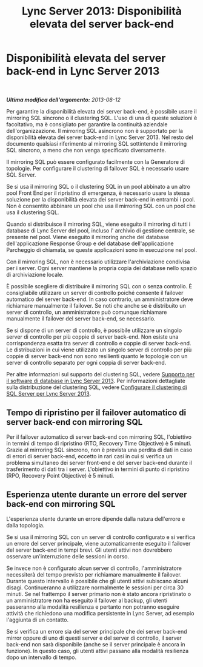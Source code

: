 ﻿---
title: 'Lync Server 2013: Disponibilità elevata del server back-end'
TOCTitle: Disponibilità elevata del server back-end
ms:assetid: c559aacb-4e1d-4e78-9582-41f966ad418d
ms:mtpsurl: https://technet.microsoft.com/it-it/library/JJ205248(v=OCS.15)
ms:contentKeyID: 49301931
ms.date: 08/24/2015
mtps_version: v=OCS.15
ms.translationtype: HT
---

# Disponibilità elevata del server back-end in Lync Server 2013

 

_**Ultima modifica dell'argomento:** 2013-08-12_

Per garantire la disponibilità elevata dei server back-end, è possibile usare il mirroring SQL sincrono o il clustering SQL. L'uso di una di queste soluzioni è facoltativo, ma è consigliato per garantire la continuità aziendale dell'organizzazione. Il mirroring SQL asincrono non è supportato per la disponibilità elevata dei server back-end in Lync Server 2013. Nel resto del documento qualsiasi riferimento al mirroring SQL sottintende il mirroring SQL sincrono, a meno che non venga specificato diversamente.

Il mirroring SQL può essere configurato facilmente con la Generatore di topologie. Per configurare il clustering di failover SQL è necessario usare SQL Server.

Se si usa il mirroring SQL o il clustering SQL in un pool abbinato a un altro pool Front End per il ripristino di emergenza, è necessario usare la stessa soluzione per la disponibilità elevata dei server back-end in entrambi i pool. Non è consentito abbinare un pool che usa il mirroring SQL con un pool che usa il clustering SQL.

Quando si distribuisce il mirroring SQL, viene eseguito il mirroring di tutti i database di Lync Server del pool, incluso l' archivio di gestione centrale, se presente nel pool. Viene eseguito il mirroring anche del database dell'applicazione Response Group e del database dell'applicazione Parcheggio di chiamata, se queste applicazioni sono in esecuzione nel pool.

Con il mirroring SQL, non è necessario utilizzare l'archiviazione condivisa per i server. Ogni server mantiene la propria copia dei database nello spazio di archiviazione locale.

È possibile scegliere di distribuire il mirroring SQL con o senza controllo. È consigliabile utilizzare un server di controllo poiché consente il failover automatico del server back-end. In caso contrario, un amministratore deve richiamare manualmente il failover. Se noti che anche se è distribuito un server di controllo, un amministratore può comunque richiamare manualmente il failover del server back-end, se necessario.

Se si dispone di un server di controllo, è possibile utilizzare un singolo server di controllo per più coppie di server back-end. Non esiste una corrispondenza esatta tra server di controllo e coppie di server back-end. Le distribuzioni in cui viene utilizzato un singolo server di controllo per più coppie di server back-end non sono resilienti quanto le topologie con un server di controllo separato per ogni coppia di server back-end.

Per altre informazioni sul supporto del clustering SQL, vedere [Supporto per il software di database in Lync Server 2013](lync-server-2013-database-software-support.md). Per informazioni dettagliate sulla distribuzione del clustering SQL, vedere [Configurare il clustering di SQL Server per Lync Server 2013](lync-server-2013-configure-sql-server-clustering.md).

## Tempo di ripristino per il failover automatico di server back-end con mirroring SQL

Per il failover automatico di server back-end con mirroring SQL, l'obiettivo in termini di tempo di ripristino (RTO, Recovery Time Objective) è 5 minuti. Grazie al mirroring SQL sincrono, non è prevista una perdita di dati in caso di errori di server back-end, eccetto in rari casi in cui si verifica un problema simultaneo dei server front-end e del server back-end durante il trasferimento di dati tra i server. L'obiettivo in termini di punto di ripristino (RPO, Recovery Point Objective) è 5 minuti.

## Esperienza utente durante un errore del server back-end con mirroring SQL

L'esperienza utente durante un errore dipende dalla natura dell'errore e dalla topologia.

Se si usa il mirroring SQL con un server di controllo configurato e si verifica un errore del server principale, viene automaticamente eseguito il failover del server back-end in tempi brevi. Gli utenti attivi non dovrebbero osservare un'interruzione delle sessioni in corso.

Se invece non è configurato alcun server di controllo, l'amministratore necessiterà del tempo previsto per richiamare manualmente il failover. Durante questo intervallo è possibile che gli utenti attivi subiscano alcuni disagi. Continueranno a utilizzare normalmente le sessioni per circa 30 minuti. Se nel frattempo il server primario non è stato ancora ripristinato o un amministratore non ha eseguito il failover al backup, gli utenti passeranno alla modalità resilienza e pertanto non potranno eseguire attività che richiedono una modifica persistente in Lync Server, ad esempio l'aggiunta di un contatto.

Se si verifica un errore sia del server principale che dei server back-end mirror oppure di uno di questi server e del server di controllo, il server back-end non sarà disponibile (anche se il server principale è ancora in funzione). In questo caso, gli utenti attivi passano alla modalità resilienza dopo un intervallo di tempo.

